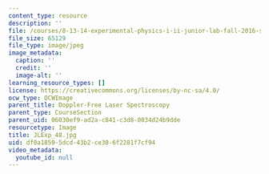 ```yaml
---
content_type: resource
description: ''
file: /courses/8-13-14-experimental-physics-i-ii-junior-lab-fall-2016-spring-2017/df0a18595dcd43b2ce306f2281f7cf94_JLExp_48.jpg
file_size: 65129
file_type: image/jpeg
image_metadata:
  caption: ''
  credit: ''
  image-alt: ''
learning_resource_types: []
license: https://creativecommons.org/licenses/by-nc-sa/4.0/
ocw_type: OCWImage
parent_title: Doppler-Free Laser Spectroscopy
parent_type: CourseSection
parent_uid: 06030ef9-ad2a-c841-c3d8-0034d24b9dde
resourcetype: Image
title: JLExp_48.jpg
uid: df0a1859-5dcd-43b2-ce30-6f2281f7cf94
video_metadata:
  youtube_id: null
---
```

